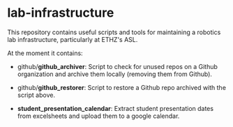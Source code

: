 # lab-infrastructure

This repository contains useful scripts and tools for maintaining a robotics lab infrastructure, particularly at ETHZ's ASL.

At the moment it contains: 

- github/**github_archiver**:
  Script to check for unused repos on a Github organization and archive them locally (removing them from Github).

- github/**github_restorer**:
  Script to restore a Github repo archived with the script above.

- **student_presentation_calendar**:
  Extract student presentation dates from excelsheets and upload them to a google calendar.


